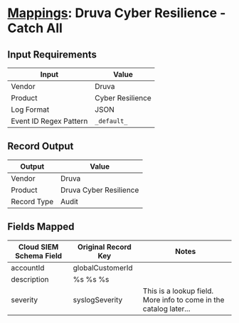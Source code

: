 # [Mappings](README.md): Druva Cyber Resilience - Catch All

## Input Requirements

|Input|Value|
|-----|-----|
|Vendor|Druva|
|Product|Cyber Resilience|
|Log Format|JSON|
|Event ID Regex Pattern|`_default_`|

## Record Output

|Output|Value|
|------|-----|
|Vendor|Druva|
|Product|Druva Cyber Resilience|
|Record Type|Audit|

## Fields Mapped

|Cloud SIEM Schema Field|Original Record Key|Notes|
|-----------------------|-------------------|-----|
|accountId|globalCustomerId||
|description|%s %s %s||
|severity|syslogSeverity|This is a lookup field. More info to come in the catalog later...|


